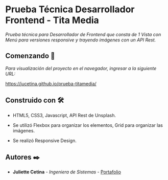 # Prueba Técnica Desarrollador Frontend - Tita Media

_Prueba técnica para Desarrollador de Frontend que consta de 1 Vista con Menú para versiones responsive y trayendo imágenes con un API Rest._

## Comenzando 🚀

_Para visualización del proyecto en el navegador, ingresar a la siguiente URL:_

https://jucetina.github.io/prueba-titamedia/

## Construido con 🛠️

* HTML5, CSS3, Javascript, API Rest de Unsplash.

* Se utilizó Flexbox para organizar los elementos, Grid para organizar las imágenes.

* Se realizó Responsive Design.

## Autores ✒️

* **Juliette Cetina** - *Ingeniera de Sistemas* - [Portafolio](https://jucetina.github.io/portafolio)

